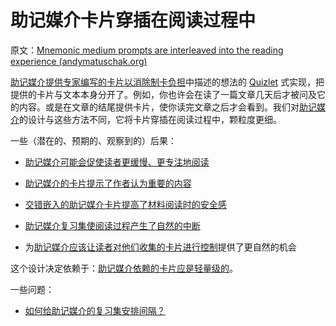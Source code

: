 # 助记媒介卡片穿插在阅读过程中

原文：[Mnemonic medium prompts are interleaved into the reading experience (andymatuschak.org)](https://notes.andymatuschak.org/zE1sr3TTDoEJut4hgai2w6qFUwBYHSkk7no)

[助记媒介提供专家编写的卡片以消除制卡负担](https://notes.andymatuschak.org/z8ASeF682pSQ3feo8LHpLzk3u3SNpVUgNxMAU)中描述的想法的 [Quizlet](https://notes.andymatuschak.org/z4erShe1C2qB39z4r8yDox1FuM2ZhRJxxTXbN) 式实现，把提供的卡片与文本本身分开了。例如，你也许会在读了一篇文章几天后才被问及它的内容。或是在文章的结尾提供卡片，使你读完文章之后才会看到。我们对[助记媒介](https://notes.andymatuschak.org/z4rRX3qwSSJRsEkdXKwH2shamgHNeRthrMLiF)的设计与这些方法不同，它将卡片穿插在阅读过程中，颗粒度更细。

一些（潜在的、预期的、观察到的）后果：

- [助记媒介可能会促使读者更缓慢、更专注地阅读](https://notes.andymatuschak.org/z7W1Zr7wEGptA3bFYwwaPbCFLBo54xXmQLQdK)

- [助记媒介的卡片提示了作者认为重要的内容](https://notes.andymatuschak.org/zA6tshJmivafEMKvd4BKx7CaxP252KVj65B)

- [交错嵌入的助记媒介卡片提高了材料阅读时的安全感](https://notes.andymatuschak.org/z2TCHSDXHpLAH7137LZ5zZjcRVepwtrMVLpk)

- [助记媒介复习集使阅读过程产生了自然的中断](https://notes.andymatuschak.org/z4sXBJLQQrFYFUKPE9nrW5gDndYWCPP7Kic)

- 为[助记媒介应该让读者对他们收集的卡片进行控制](https://notes.andymatuschak.org/z3XqmAYKcD411jZgBik9oyXgcrarXycADWVeh)提供了更自然的机会

这个设计决定依赖于：[助记媒介依赖的卡片应是轻量级的](https://notes.andymatuschak.org/z7U6zXNGgTz1aEpRDUe6eMxotrhK4tmgprcxh)。

一些问题：

- [如何给助记媒介的复习集安排间隔？](https://notes.andymatuschak.org/z2HvBwx8Uqr7ErLp28oTuiKebTYy3RaRgv4B7)